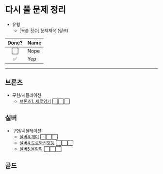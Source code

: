 # 다시 풀 문제 정리
- 유형
    - [복습 횟수] 문제제목 (링크)

Done? | Name
:---:| ---
⬜️| Nope
✅| Yep

--- 

## 브론즈

- 구현/시뮬레이션
    -  [브론즈1. 세로읽기](https://github.com/jihoGit/Algorithm/blob/main/BOJ/브론즈1.세로읽기.md) ⬜️⬜️⬜️

## 실버
- 구현/시뮬레이션
    - [실버4.개미](https://github.com/jihoGit/Algorithm/blob/main/BOJ/실버4.개미.md) ⬜️⬜️⬜️
    - [실버4.도로와신호등](https://github.com/jihoGit/Algorithm/blob/main/BOJ/실버4.도로와신호등.md) ⬜️⬜️⬜️
    - [실버5.올림픽](https://github.com/jihoGit/Algorithm/blob/main/BOJ/실버5.올림픽.md) ⬜️⬜️⬜️

## 골드